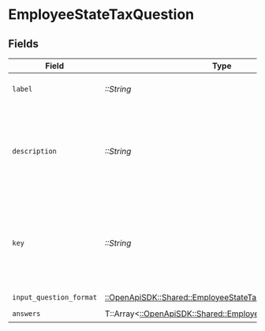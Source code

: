 # EmployeeStateTaxQuestion


## Fields

| Field                                                                                                                   | Type                                                                                                                    | Required                                                                                                                | Description                                                                                                             |
| ----------------------------------------------------------------------------------------------------------------------- | ----------------------------------------------------------------------------------------------------------------------- | ----------------------------------------------------------------------------------------------------------------------- | ----------------------------------------------------------------------------------------------------------------------- |
| `label`                                                                                                                 | *::String*                                                                                                              | :heavy_check_mark:                                                                                                      | A short title for the question                                                                                          |
| `description`                                                                                                           | *::String*                                                                                                              | :heavy_check_mark:                                                                                                      | An explaination of the question - this may contain inline html formatted links.                                         |
| `key`                                                                                                                   | *::String*                                                                                                              | :heavy_check_mark:                                                                                                      | A unique identifier of the question (for the given state) - used for updating the answer.                               |
| `input_question_format`                                                                                                 | [::OpenApiSDK::Shared::EmployeeStateTaxInputQuestionFormat](../../models/shared/employeestatetaxinputquestionformat.md) | :heavy_check_mark:                                                                                                      | N/A                                                                                                                     |
| `answers`                                                                                                               | T::Array<[::OpenApiSDK::Shared::EmployeeStateTaxAnswer](../../models/shared/employeestatetaxanswer.md)>                 | :heavy_check_mark:                                                                                                      | N/A                                                                                                                     |